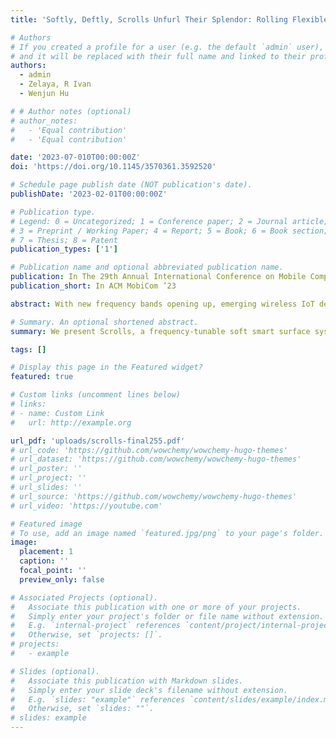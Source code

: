 ```yaml
---
title: 'Softly, Deftly, Scrolls Unfurl Their Splendor: Rolling Flexible Surfaces for Wideband Wireless'

# Authors
# If you created a profile for a user (e.g. the default `admin` user), write the username (folder name) here
# and it will be replaced with their full name and linked to their profile.
authors:
  - admin
  - Zelaya, R Ivan
  - Wenjun Hu

# # Author notes (optional)
# author_notes:
#   - 'Equal contribution'
#   - 'Equal contribution'

date: '2023-07-010T00:00:00Z'
doi: 'https://doi.org/10.1145/3570361.3592520'

# Schedule page publish date (NOT publication's date).
publishDate: '2023-02-01T00:00:00Z'

# Publication type.
# Legend: 0 = Uncategorized; 1 = Conference paper; 2 = Journal article;
# 3 = Preprint / Working Paper; 4 = Report; 5 = Book; 6 = Book section;
# 7 = Thesis; 8 = Patent
publication_types: ['1']

# Publication name and optional abbreviated publication name.
publication: In The 29th Annual International Conference on Mobile Computing and Networking
publication_short: In ACM MobiCom ’23

abstract: With new frequency bands opening up, emerging wireless IoT devices are capitalizing on an increasingly divergent range of frequencies. However, existing coverage provisioning practice is often tied to specific standards and frequencies. There is little shareable wireless infrastructure for concurrent links on different frequencies, across networks and standards. This paper presents Scrolls, a frequency-tunable soft smart surface system to enhance wideband, multi-network coverage. Scrolls’ hardware comprises many rows of rollable thin plas- tic film, each attached with flexible copper strips. When rolled to different lengths, the copper strips act as wire antennas re- flecting signals on the corresponding frequencies. The surface control algorithm determines the unrolled strip lengths for link enhancement by probing the search space efficiently. We build a set of distributed, composable Scrolls prototypes and deploy them in an office. Extensive evaluation shows that Scrolls can adapt the antenna lengths effectively to provide link enhancement across diverse standards on sub-6 GHz bands. For concurrent links on 900 MHz (LoRa), 2.4 GHz (Wi-Fi), 3.7 GHz, and 5 GHz, Scrolls can provide received signal strength gains to all links simultaneously, by a median of 4 dB and up to 10 dB.

# Summary. An optional shortened abstract.
summary: We present Scrolls, a frequency-tunable soft smart surface system to enhance multiple concurrent wireless links on different frequencies, across standards and networks.

tags: []

# Display this page in the Featured widget?
featured: true

# Custom links (uncomment lines below)
# links:
# - name: Custom Link
#   url: http://example.org

url_pdf: 'uploads/scrolls-final255.pdf'
# url_code: 'https://github.com/wowchemy/wowchemy-hugo-themes'
# url_dataset: 'https://github.com/wowchemy/wowchemy-hugo-themes'
# url_poster: ''
# url_project: ''
# url_slides: ''
# url_source: 'https://github.com/wowchemy/wowchemy-hugo-themes'
# url_video: 'https://youtube.com'

# Featured image
# To use, add an image named `featured.jpg/png` to your page's folder.
image:
  placement: 1
  caption: ''
  focal_point: ''
  preview_only: false

# Associated Projects (optional).
#   Associate this publication with one or more of your projects.
#   Simply enter your project's folder or file name without extension.
#   E.g. `internal-project` references `content/project/internal-project/index.md`.
#   Otherwise, set `projects: []`.
# projects:
#   - example

# Slides (optional).
#   Associate this publication with Markdown slides.
#   Simply enter your slide deck's filename without extension.
#   E.g. `slides: "example"` references `content/slides/example/index.md`.
#   Otherwise, set `slides: ""`.
# slides: example
---
```


<!-- {{% callout note %}}
Click the _Cite_ button above to demo the feature to enable visitors to import publication metadata into their reference management software.
{{% /callout %}}

{{% callout note %}}
Create your slides in Markdown - click the _Slides_ button to check out the example.
{{% /callout %}} -->

<!-- Supplementary notes can be added here, including [code, math, and images](https://wowchemy.com/docs/writing-markdown-latex/). -->
